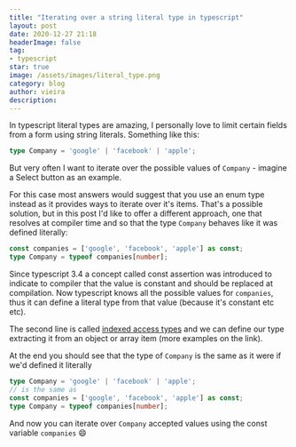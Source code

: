 ```yaml
---
title: "Iterating over a string literal type in typescript"
layout: post
date: 2020-12-27 21:18
headerImage: false
tag:
- typescript
star: true
image: /assets/images/literal_type.png
category: blog
author: vieira
description: 
---
```


In typescript literal types are amazing, I personally love to limit certain fields from a form using string literals. Something like this:

```typescript
type Company = 'google' | 'facebook' | 'apple';
```

But very often I want to iterate over the possible values of `Company` - imagine a Select button as an example.

For this case most answers would suggest that you use an enum type instead as it provides ways to iterate over it's items. That's a possible solution, but in this post I'd like to offer a different approach, one that resolves at compiler time and so that the type `Company` behaves like it was defined literally:

```typescript 
const companies = ['google', 'facebook', 'apple'] as const;
type Company = typeof companies[number];
```

Since typescript 3.4 a concept called const assertion was introduced to indicate to compiler that the value is constant and should be replaced at compilation. Now typescript knows all the possible values for `companies`, thus it can define a literal type from that value (because it's constant etc etc).

The second line is called [indexed access types](https://microsoft.github.io/TypeScript-New-Handbook/chapters/types-from-extraction/#indexed-access-types) and we can define our type extracting it from an object or array item (more examples on the link).

At the end you should see that the type of `Company` is the same as it were if we'd defined it literally 

```typescript
type Company = 'google' | 'facebook' | 'apple';
// is the same as 
const companies = ['google', 'facebook', 'apple'] as const;
type Company = typeof companies[number];
```

And now you can iterate over `Company` accepted values using the const variable `companies` 😄